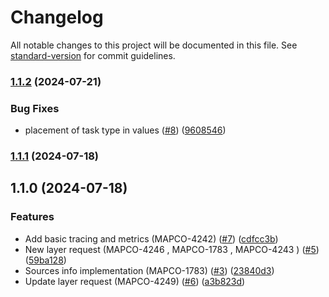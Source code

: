 # Changelog

All notable changes to this project will be documented in this file. See [standard-version](https://github.com/conventional-changelog/standard-version) for commit guidelines.

### [1.1.2](https://github.com/MapColonies/ingestion-trigger/compare/v1.1.1...v1.1.2) (2024-07-21)


### Bug Fixes

* placement of task type in values ([#8](https://github.com/MapColonies/ingestion-trigger/issues/8)) ([9608546](https://github.com/MapColonies/ingestion-trigger/commit/96085461c8d6ac841a6c2c79fae2ca138936d076))

### [1.1.1](https://github.com/MapColonies/ingestion-trigger/compare/v1.1.0...v1.1.1) (2024-07-18)

## 1.1.0 (2024-07-18)


### Features

* Add basic tracing and metrics (MAPCO-4242) ([#7](https://github.com/MapColonies/ingestion-trigger/issues/7)) ([cdfcc3b](https://github.com/MapColonies/ingestion-trigger/commit/cdfcc3b2da4ab1b8b3359a2aa0879f0c486dfe22))
* New layer request (MAPCO-4246 , MAPCO-1783 , MAPCO-4243 ) ([#5](https://github.com/MapColonies/ingestion-trigger/issues/5)) ([59ba128](https://github.com/MapColonies/ingestion-trigger/commit/59ba12877224f3137d8bd723f4c22cc716225373))
* Sources info implementation (MAPCO-1783) ([#3](https://github.com/MapColonies/ingestion-trigger/issues/3)) ([23840d3](https://github.com/MapColonies/ingestion-trigger/commit/23840d31d7cd7b27b32ccc1239bd9adf48050d11))
* Update layer request (MAPCO-4249) ([#6](https://github.com/MapColonies/ingestion-trigger/issues/6)) ([a3b823d](https://github.com/MapColonies/ingestion-trigger/commit/a3b823d4f75d79570649ef643f1570cfcba4549d))
